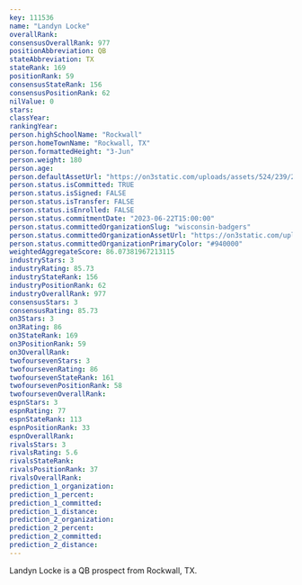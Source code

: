 ```yaml
---
key: 111536
name: "Landyn Locke"
overallRank: 
consensusOverallRank: 977
positionAbbreviation: QB
stateAbbreviation: TX
stateRank: 169
positionRank: 59
consensusStateRank: 156
consensusPositionRank: 62
nilValue: 0
stars: 
classYear: 
rankingYear: 
person.highSchoolName: "Rockwall"
person.homeTownName: "Rockwall, TX"
person.formattedHeight: "3-Jun"
person.weight: 180
person.age: 
person.defaultAssetUrl: "https://on3static.com/uploads/assets/524/239/239524.png"
person.status.isCommitted: TRUE
person.status.isSigned: FALSE
person.status.isTransfer: FALSE
person.status.isEnrolled: FALSE
person.status.commitmentDate: "2023-06-22T15:00:00"
person.status.committedOrganizationSlug: "wisconsin-badgers"
person.status.committedOrganizationAssetUrl: "https://on3static.com/uploads/assets/762/149/149762.svg"
person.status.committedOrganizationPrimaryColor: "#940000"
weightedAggregateScore: 86.07381967213115
industryStars: 3
industryRating: 85.73
industryStateRank: 156
industryPositionRank: 62
industryOverallRank: 977
consensusStars: 3
consensusRating: 85.73
on3Stars: 3
on3Rating: 86
on3StateRank: 169
on3PositionRank: 59
on3OverallRank: 
twofoursevenStars: 3
twofoursevenRating: 86
twofoursevenStateRank: 161
twofoursevenPositionRank: 58
twofoursevenOverallRank: 
espnStars: 3
espnRating: 77
espnStateRank: 113
espnPositionRank: 33
espnOverallRank: 
rivalsStars: 3
rivalsRating: 5.6
rivalsStateRank: 
rivalsPositionRank: 37
rivalsOverallRank: 
prediction_1_organization: 
prediction_1_percent: 
prediction_1_committed: 
prediction_1_distance: 
prediction_2_organization: 
prediction_2_percent: 
prediction_2_committed: 
prediction_2_distance: 
---
```

Landyn Locke is a QB prospect from Rockwall, TX.